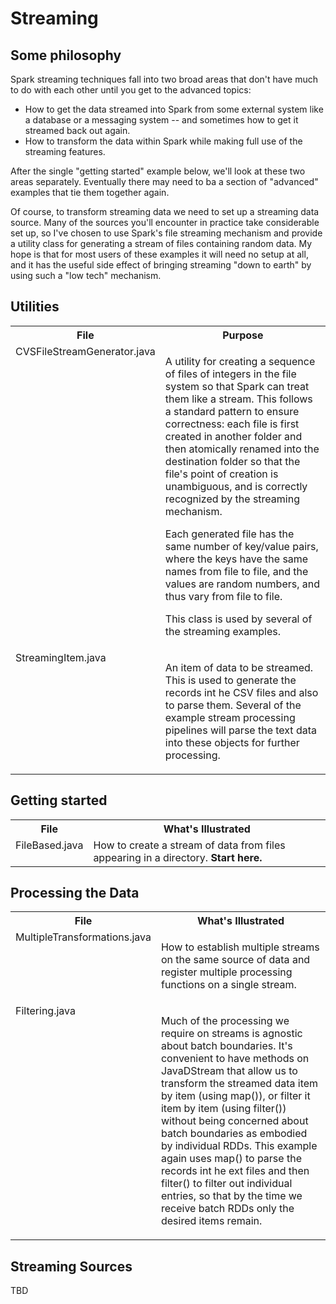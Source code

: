 # Streaming

## Some philosophy

<p>Spark streaming techniques fall into two broad areas that don't have much to do with each other
until you get to the advanced topics:</p>
<ul>
<li>How to get the data streamed into Spark from some external system like a database or a messaging system --
and sometimes how to get it streamed back out again.</li>
<li>How to transform the data within Spark while making full use of the streaming features.</li>
</ul>

<p>After the single "getting started" example below, we'll look at these two areas separately. Eventually there may
need to ba a section of "advanced" examples that tie them together again. </p>

<p>Of course, to transform streaming data we need to set up a streaming data source. Many of the sources you'll encounter
in practice take considerable set up, so I've chosen to use Spark's file streaming mechanism and provide a utility
class for generating a stream of files containing random data. My hope is that for most users of these examples it
will need no setup at all, and it has the useful side effect of bringing streaming "down to earth" by using
such a "low tech" mechanism.  </p>

## Utilities

<table>
<tr>
<th>File</th>
<th>Purpose</th>
</tr>
<tr>
<td valign="top">CVSFileStreamGenerator.java</td>
<td>
<p>A utility for creating a sequence of files of integers in the file system
so that Spark can treat them like a stream. This follows a standard pattern
to ensure correctness: each file is first created in another folder and then
atomically renamed into the destination folder so that the file's point of
creation is unambiguous, and is correctly recognized by the streaming
mechanism.</p>

<p>Each generated file has the same number of key/value pairs, where the
keys have the same names from file to file, and the values are random
numbers, and thus vary from file to file.</p>

<p>This class is used by several of the streaming examples.</p>
</td>
</tr>
<tr>
<td valign="top">StreamingItem.java</td>
<td><p>An item of data to be streamed. This is used to generate the records int he CSV files and
also to parse them. Several of the example stream processing pipelines will parse the text data into these
objects for further processing. </p></td>
</tr>
</table>

## Getting started

<table>
<tr>
<th>File</th>
<th>What's Illustrated</th>
</tr>
<tr>
<td valign="top">FileBased.java</td>
<td>How to create a stream of data from files appearing in a directory. <b>Start here.</b></td>
</tr>
</table>

## Processing the Data

<table>
<tr>
<th>File</th>
<th>What's Illustrated</th>
</tr>
<tr>
<td valign="top">MultipleTransformations.java</td>
<td><p>How to establish multiple streams on the same source of data and register multiple processing
functions on a single stream.</p></td>
</tr>
<tr>
<td valign="top">Filtering.java</td>
<td><p>Much of the processing we require on streams is agnostic about batch boundaries. It's convenient to have
methods on JavaDStream that allow us to transform the streamed data item by item (using map()), or filter it
item by item (using filter()) without being concerned about batch boundaries as embodied by individual RDDs.
This example again uses map() to parse the records int he ext files and then filter() to filter out individual
entries, so that by the time we receive batch RDDs only the desired items remain.</p></td>
</tr>
</table>

## Streaming Sources

TBD

